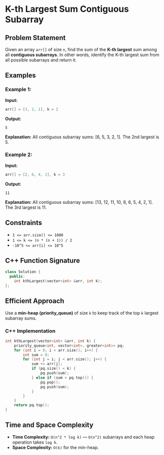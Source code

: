 # K-th Largest Sum Contiguous Subarray

## Problem Statement

Given an array `arr[]` of size `n`, find the sum of the **K-th largest** sum among all **contiguous subarrays**. In other words, identify the K-th largest sum from all possible subarrays and return it.

## Examples

### Example 1:

**Input:**

```cpp
arr[] = [3, 2, 1], k = 2
```

**Output:**

```
5
```

**Explanation:**
All contiguous subarray sums: \[6, 5, 3, 2, 1]. The 2nd largest is 5.

### Example 2:

**Input:**

```cpp
arr[] = [2, 6, 4, 1], k = 3
```

**Output:**

```
11
```

**Explanation:**
All contiguous subarray sums: \[13, 12, 11, 10, 8, 6, 5, 4, 2, 1]. The 3rd largest is 11.

## Constraints

* `1 <= arr.size() <= 1000`
* `1 <= k <= (n * (n + 1)) / 2`
* `-10^5 <= arr[i] <= 10^5`

## C++ Function Signature

```cpp
class Solution {
  public:
    int kthLargest(vector<int> &arr, int k);
};
```

## Efficient Approach

Use a **min-heap (priority\_queue)** of size `k` to keep track of the top `k` largest subarray sums.

### C++ Implementation

```cpp
int kthLargest(vector<int> &arr, int k) {
    priority_queue<int, vector<int>, greater<int>> pq;
    for (int i = 0; i < arr.size(); i++) {
        int sum = 0;
        for (int j = i; j < arr.size(); j++) {
            sum += arr[j];
            if (pq.size() < k) {
                pq.push(sum);
            } else if (sum > pq.top()) {
                pq.pop();
                pq.push(sum);
            }
        }
    }
    return pq.top();
}
```

## Time and Space Complexity

* **Time Complexity:** `O(n^2 * log k)` — `O(n^2)` subarrays and each heap operation takes `log k`.
* **Space Complexity:** `O(k)` for the min-heap.
